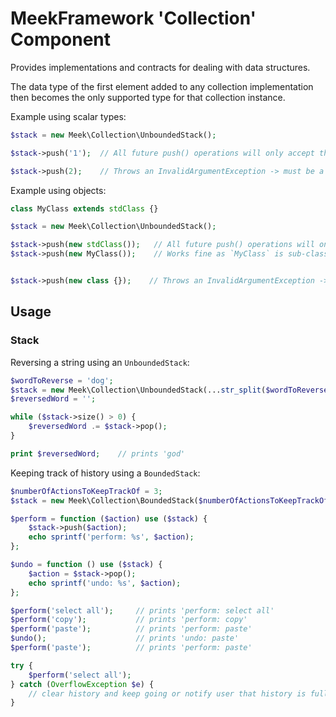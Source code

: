 # MeekFramework 'Collection' Component

Provides implementations and contracts for dealing with data structures.

The data type of the first element added to any collection implementation then becomes the only supported type for that collection instance.

Example using scalar types:

```php
$stack = new Meek\Collection\UnboundedStack();

$stack->push('1');  // All future push() operations will only accept the string data type.

$stack->push(2);    // Throws an InvalidArgumentException -> must be a string
```

Example using objects:

```php
class MyClass extends stdClass {}

$stack = new Meek\Collection\UnboundedStack();

$stack->push(new stdClass());   // All future push() operations will only accept instances of `stdClass`.
$stack->push(new MyClass());    // Works fine as `MyClass` is sub-classed from `stdClass`


$stack->push(new class {});    // Throws an InvalidArgumentException -> must be an instance of "stdClass"
```

## Usage

### Stack

Reversing a string using an `UnboundedStack`:

```php
$wordToReverse = 'dog';
$stack = new Meek\Collection\UnboundedStack(...str_split($wordToReverse));
$reversedWord = '';

while ($stack->size() > 0) {
    $reversedWord .= $stack->pop();
}

print $reversedWord;    // prints 'god'
```

Keeping track of history using a `BoundedStack`:

```php
$numberOfActionsToKeepTrackOf = 3;
$stack = new Meek\Collection\BoundedStack($numberOfActionsToKeepTrackOf);

$perform = function ($action) use ($stack) {
    $stack->push($action);
    echo sprintf('perform: %s', $action);
};

$undo = function () use ($stack) {
    $action = $stack->pop();
    echo sprintf('undo: %s', $action);
};

$perform('select all');     // prints 'perform: select all'
$perform('copy');           // prints 'perform: copy'
$perform('paste');          // prints 'perform: paste'
$undo();                    // prints 'undo: paste'
$perform('paste');          // prints 'perform: paste'

try {
    $perform('select all');
} catch (OverflowException $e) {
    // clear history and keep going or notify user that history is full
}
```
